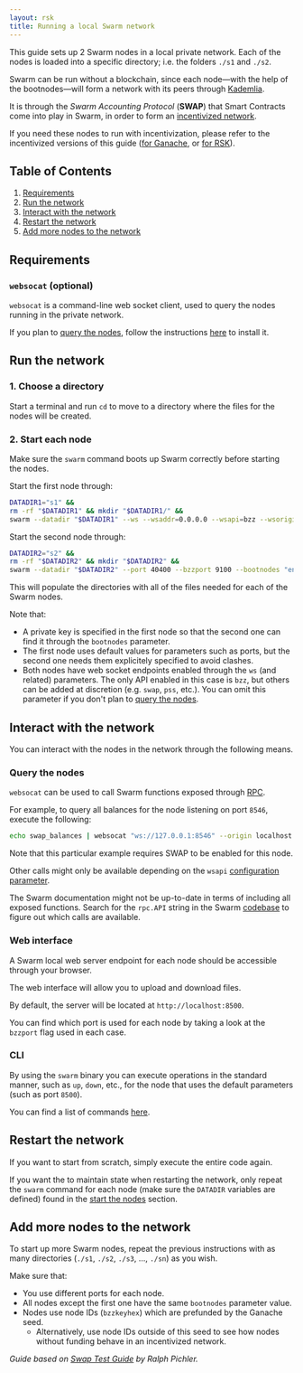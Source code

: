 ```yaml
---
layout: rsk
title: Running a local Swarm network
---
```


This guide sets up 2 Swarm nodes in a local private network. Each of the nodes is loaded into a specific directory; i.e. the folders `./s1` and `./s2`.

Swarm can be run without a blockchain, since each node—with the help of the bootnodes—will form a network with its peers through [Kademlia](https://en.wikipedia.org/wiki/Kademlia).

It is through the *Swarm Accounting Protocol* (**SWAP**) that Smart Contracts come into play in Swarm, in order to form an <a href="/rif/storage/providers/swarm/incentives/">incentivized network</a>.

If you need these nodes to run with incentivization, please refer to the incentivized versions of this guide (<a href="/rif/storage/providers/swarm/guides/backup/on-ganache/">for Ganache</a>, or <a href="/rif/storage/providers/swarm/guides/backup/on-rsk/">for RSK</a>).

## Table of Contents
1. [Requirements](#requirements)
2. [Run the network](#run-the-network)
3. [Interact with the network](#interact-with-the-network)
4. [Restart the network](#restart-the-network)
5. [Add more nodes to the network](#add-more-nodes-to-the-network)


## Requirements

### `websocat` (optional)

`websocat` is a command-line web socket client, used to query the nodes running in the private network.

If you plan to [query the nodes](#query-the-nodes), follow the instructions [here](https://github.com/vi/websocat/) to install it.


## Run the network

### 1. Choose a directory

Start a terminal and run `cd` to move to a directory where the files for the nodes will be created.

### 2. Start each node

Make sure the `swarm` command boots up Swarm correctly before starting the nodes.

Start the first node through:

```bash
DATADIR1="s1" &&
rm -rf "$DATADIR1" && mkdir "$DATADIR1/" &&
swarm --datadir "$DATADIR1" --ws --wsaddr=0.0.0.0 --wsapi=bzz --wsorigins='*' --bzzkeyhex 40b3e576b606d4580ad3c875e9fda07ba3e4d99a40534c5bf1bc72226451adb1 --nodekeyhex 2eae3526db799cb5f1ab6ab64255ba8182cdaeb4f773a0ae1244f4ca59978dc2
```

Start the second node through:

```bash
DATADIR2="s2" &&
rm -rf "$DATADIR2" && mkdir "$DATADIR2" &&
swarm --datadir "$DATADIR2" --port 40400 --bzzport 9100 --bootnodes "enode://9b7571c26d50bed78f614be5bf3b2d661176fdfeb546f100b84dd03545f4bc98e42e640286ac92fe110ec5f4995141743e47d8f642aa49ac05bd5f2cab2e881a@127.0.0.1:30399" --ws --wsaddr=0.0.0.0 --wsapi=bzz --wsport 8556 --wsorigins='*'
```

This will populate the directories with all of the files needed for each of the Swarm nodes.

Note that:
- A private key is specified in the first node so that the second one can find it through the `bootnodes` parameter.
- The first node uses default values for parameters such as ports, but the second one needs them explicitely specified to avoid clashes.
- Both nodes have web socket endpoints enabled through the `ws` (and related) parameters. The only API enabled in this case is `bzz`, but others can be added at discretion (e.g. `swap`, `pss`, etc.). You can omit this parameter if you don't plan to [query the nodes](#query-the-nodes).


## Interact with the network

You can interact with the nodes in the network through the following means.

### Query the nodes

`websocat` can be used to call Swarm functions exposed through [RPC](https://www.tutorialspoint.com/remote-procedure-call-rpc).

For example, to query all balances for the node listening on port `8546`, execute the following:

```bash
echo swap_balances | websocat "ws://127.0.0.1:8546" --origin localhost --jsonrpc -n --one-message &&
```

Note that this particular example requires SWAP to be enabled for this node.

Other calls might only be available depending on the `wsapi` [configuration parameter](https://swarm-guide.readthedocs.io/en/latest/node_operator.html#general-configuration-parameters).

The Swarm documentation might not be up-to-date in terms of including all exposed functions. Search for the `rpc.API` string in the Swarm [codebase](https://github.com/ethersphere/swarm) to figure out which calls are available.

### Web interface

A Swarm local web server endpoint for each node should be accessible through your browser.

The web interface will allow you to upload and download files.

By default, the server will be located at `http://localhost:8500`.

You can find which port is used for each node by taking a look at the `bzzport` flag used in each case.

### CLI

By using the `swarm` binary you can execute operations in the standard manner, such as `up`, `down`, etc., for the node that uses the default parameters (such as port `8500`).

You can find a list of commands [here](https://swarm-guide.readthedocs.io/en/latest/dapp_developer/upload_cli.html#reference-table).


## Restart the network

If you want to start from scratch, simply execute the entire code again.

If you want the to maintain state when restarting the network, only repeat the `swarm` command for each node (make sure the `DATADIR` variables are defined) found in the [start the nodes](#run-the-network) section.


## Add more nodes to the network

To start up more Swarm nodes, repeat the previous instructions with as many directories (`./s1`, `./s2`, `./s3`, ..., `./sn`) as you wish.

Make sure that:
- You use different ports for each node.
- All nodes except the first one have the same `bootnodes` parameter value.
- Nodes use node IDs (`bzzkeyhex`) which are prefunded by the Ganache seed.
  - Alternatively, use node IDs outside of this seed to see how nodes without funding behave in an incentivized network.


_Guide based on [Swap Test Guide](https://hackmd.io/yZLFmgdSRDCMEpBXCiBeBA?view) by Ralph Pichler._
